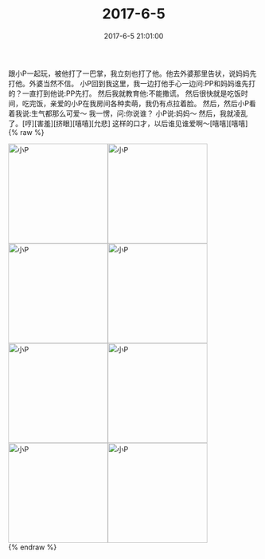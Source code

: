 ﻿---
title: "2017-6-5"
date: 2017-6-5 21:01:00
tags:
categories: 妈妈
---
跟小P一起玩，被他打了一巴掌，我立刻也打了他。他去外婆那里告状，说妈妈先打他。外婆当然不信。
小P回到我这里，我一边打他手心一边问:PP和妈妈谁先打的？一直打到他说:PP先打。
然后我就教育他:不能撒谎。
然后很快就是吃饭时间，吃完饭，亲爱的小P在我房间各种卖萌，我仍有点拉着脸。
然后，然后小P看着我说:生气都那么可爱～
我一愣，问:你说谁？
小P说:妈妈～
然后，我就凌乱了。[哼][害羞][挤眼][嘻嘻][允悲]
这样的口才，以后谁见谁爱啊～[嘻嘻][嘻嘻]
{% raw %}
<div style="width:500 px">
<div style="float:left; width:100 px"><img src="/images/微信图片_20171012163313.jpg" width="200" alt="小P"></div>
<div style="float:left; width:100 px"><img src="/images/微信图片_20171012163323.jpg" width="200" alt="小P"></div>
<div style="float:left; width:100 px"><img src="/images/微信图片_20171012163332.jpg" width="200" alt="小P"></div>
<div style="float:left; width:100 px"><img src="/images/微信图片_20171012163340.jpg" width="200" alt="小P"></div>
<div style="float:left; width:100 px"><img src="/images/微信图片_20171012163347.jpg" width="200" alt="小P"></div>
<div style="float:left; width:100 px"><img src="/images/微信图片_20171012163355.jpg" width="200" alt="小P"></div>
<div style="float:left; width:100 px"><img src="/images/微信图片_20171012163402.jpg" width="200" alt="小P"></div>
<div style="float:left; width:100 px"><img src="/images/微信图片_20171012163412.jpg" width="200" alt="小P"></div>
<div style="clear:both"></div>
</div>
{% endraw %}